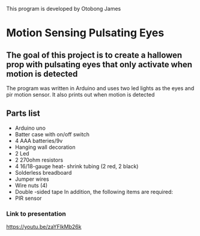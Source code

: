 This program is developed by Otobong James

# Motion Sensing Pulsating Eyes
## The goal of this project is to create a hallowen prop with pulsating eyes that only activate when motion is detected
The program was written in Arduino and uses two led lights as the eyes and pir motion sensor. It also prints out when motion is detected

## Parts list
-	Arduino uno
-	Batter case with on/off switch
-	4 AAA batteries/9v
-	Hanging wall decoration
-	2 Led
-	2 270ohm resistors
-	4 16/18-gauge heat- shrink tubing (2 red, 2 black)
-	Solderless breadboard
-	Jumper wires
-	Wire nuts (4)
-	Double -sided tape
In addition, the following items are required:
-	PIR sensor

### Link to presentation
https://youtu.be/zaYFlkMb26k

